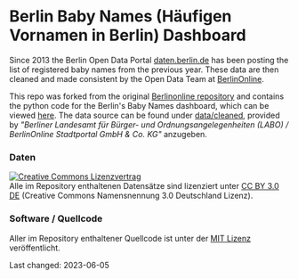 # Berlin Baby Names (Häufigen Vornamen in Berlin) Dashboard

Since 2013 the Berlin Open Data Portal [daten.berlin.de](https://daten.berlin.de) has been posting the list of registered baby names from the previous year. These data are then cleaned and made consistent by the Open Data Team at [BerlinOnline](https://www.berlinonline.net). 

This repo was forked from the original [Berlinonline repository](https://github.com/berlinonline/haeufige-vornamen-berlin) and contains the python code for the Berlin's Baby Names dashboard, which can be viewed [here]([https://justinzarb-haeufige-vornamen-berlin--devbabynames-app-w4z6em.streamlit.app](https://justinzarb-babynamesberlin-binbabynames-app-9em56l.streamlit.app/)/). The data source can be found under [data/cleaned](https://github.com/berlinonline/haeufige-vornamen-berlin/tree/master/data/cleaned), provided by _"Berliner Landesamt für Bürger- und Ordnungsangelegenheiten (LABO) / BerlinOnline Stadtportal GmbH & Co. KG"_ anzugeben.


### Daten

<a rel="license" href="http://creativecommons.org/licenses/by/3.0/de/"><img alt="Creative Commons Lizenzvertrag" style="border-width:0" src="https://i.creativecommons.org/l/by/3.0/de/88x31.png" /></a><br/>
Alle im Repository enthaltenen Datensätze sind lizenziert unter [CC BY 3.0 DE](https://creativecommons.org/licenses/by/3.0/de/) (Creative Commons Namensnennung 3.0 Deutschland Lizenz). 


### Software / Quellcode

Aller im Repository enthaltener Quellcode ist unter der [MIT Lizenz](LICENSE) veröffentlicht.

Last changed: 2023-06-05
